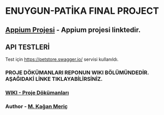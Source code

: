 # ENUYGUN-PATİKA FINAL PROJECT

## [Appium Projesi](https://github.com/mkaganm/Enuygun-Patika-Final-Project-Appium) - Appium projesi linktedir.

## API TESTLERİ

Test için https://petstore.swagger.io/ servisi kullanıldı.

### PROJE DÖKÜMANLARI REPONUN WIKI BÖLÜMÜNDEDİR. AŞAĞIDAKİ LİNKE TIKLAYABİLİRSİNİZ. 
### [WIKI - Proje Dökümanları](https://github.com/mkaganm/Enuygun-Patika-Test-Automation-Bootcamp-Final-Project/wiki)

### Author - [M. Kağan Meriç](https://github.com/mkaganm)
